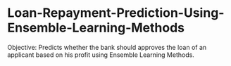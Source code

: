 # Loan-Repayment-Prediction-Using-Ensemble-Learning-Methods
Objective:
Predicts whether the bank should approves the loan of an applicant based on his profit using Ensemble Learning Methods.
